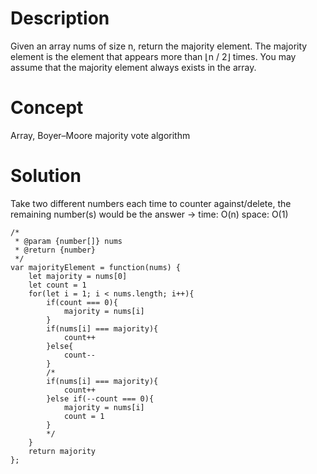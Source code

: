 # Description
Given an array nums of size n, return the majority element. The majority element is the element that appears more than ⌊n / 2⌋ times. You may assume that the majority element always exists in the array.

# Concept
Array, Boyer–Moore majority vote algorithm

# Solution
Take two different numbers each time to counter against/delete, the remaining number(s) would be the answer -> time: O(n) space: O(1)
```
/*
 * @param {number[]} nums
 * @return {number}
 */
var majorityElement = function(nums) {
    let majority = nums[0]
    let count = 1
    for(let i = 1; i < nums.length; i++){
        if(count === 0){
            majority = nums[i]
        }
        if(nums[i] === majority){
            count++
        }else{
            count--
        }
        /*
        if(nums[i] === majority){
            count++
        }else if(--count === 0){
            majority = nums[i]
            count = 1
        }
        */
    }
    return majority
};
```
